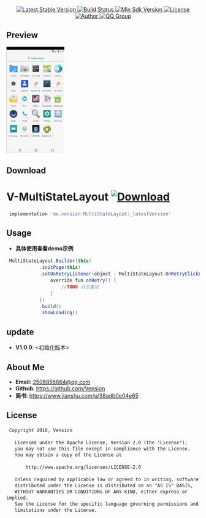 <p align="center">
   <a href="https://bintray.com/vension/vensionCenter/MultiStateLayout/_latestVersion">
    <img src="https://img.shields.io/badge/Jcenter-V1.0.0-brightgreen.svg?style=flat-square" alt="Latest Stable Version" />
  </a>
  <a href="https://travis-ci.org/Vension/V-MultiStateLayout">
    <img src="https://travis-ci.org/Vension/V-MultiStateLayout.svg?branch=master" alt="Build Status" />
  </a>
  <a href="https://developer.android.com/about/versions/android-4.0.html">
    <img src="https://img.shields.io/badge/API-15%2B-blue.svg?style=flat-square" alt="Min Sdk Version" />
  </a>
  <a href="http://www.apache.org/licenses/LICENSE-2.0">
    <img src="http://img.shields.io/badge/License-Apache%202.0-blue.svg?style=flat-square" alt="License" />
  </a>
  <a href="https://www.jianshu.com/u/38adb0e04e65">
    <img src="https://img.shields.io/badge/Author-Vension-orange.svg?style=flat-square" alt="Author" />
  </a>
  <a href="https://shang.qq.com/wpa/qunwpa?idkey=1a5dc5e9b2e40a780522f46877ba243eeb64405d42398643d544d3eec6624917">
    <img src="https://img.shields.io/badge/QQ-2506856664-orange.svg?style=flat-square" alt="QQ Group" />
  </a>
</p>



## Preview
<p>
    <img src="https://github.com/Vension/V-MultiStateLayout/blob/master/ScreenShot/GIF.gif" width="30%" height="30%">
</p>



## Download
# V-MultiStateLayout [ ![Download](https://api.bintray.com/packages/vension/vensionCenter/MultiStateLayout/images/download.svg) ](https://bintray.com/vension/vensionCenter/MultiStateLayout/_latestVersion)
``` gradle
 implementation 'me.vension:MultiStateLayout:_latestVersion'
```

## Usage

* **具体使用查看demo示例**
```java
 MultiStateLayout.Builder(this)
            .initPage(this)
            .setOnRetryListener(object : MultiStateLayout.OnRetryClickListener{
                override fun onRetry() {
                    //TODO 点击重试
                }
            })
            .build()
            .showLoading()
```

## update
* **V1.0.0**: <初始化版本>


## About Me
* **Email**: <2506856664@qq.com>
* **Github**: <https://github.com/Vension>
* **简书**: <https://www.jianshu.com/u/38adb0e04e65>

## License
```
 Copyright 2018, Vension

   Licensed under the Apache License, Version 2.0 (the "License");
   you may not use this file except in compliance with the License.
   You may obtain a copy of the License at

       http://www.apache.org/licenses/LICENSE-2.0

   Unless required by applicable law or agreed to in writing, software
   distributed under the License is distributed on an "AS IS" BASIS,
   WITHOUT WARRANTIES OR CONDITIONS OF ANY KIND, either express or implied.
   See the License for the specific language governing permissions and
   limitations under the License.
```

